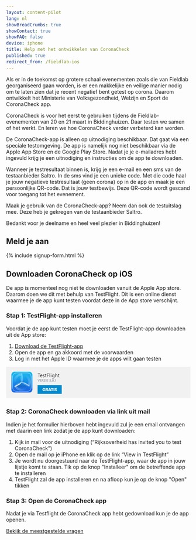 ```yaml
---
layout: content-pilot
lang: nl
showBreadCrumbs: true
showContact: true
showFAQ: false
device: iphone
title: Help met het ontwikkelen van CoronaCheck
published: true
redirect_from: /fieldlab-ios
---
```

Als er in de toekomst op grotere schaal evenementen zoals die van Fieldlab georganiseerd gaan worden, is er een makkelijke en veilige manier nodig om te laten zien dat je recent negatief bent getest op corona. Daarom ontwikkelt het Ministerie van Volksgezondheid, Welzijn en Sport de CoronaCheck app.

CoronaCheck is voor het eerst te gebruiken tijdens de Fieldlab-evenementen van 20 en 21 maart in Biddinghuizen. Daar testen we samen of het werkt. En leren we hoe CoronaCheck verder verbeterd kan worden. 

De CoronaCheck-app is alleen op uitnodiging beschikbaar. Dat gaat via een speciale testomgeving. De app is namelijk nog niet beschikbaar via de Apple App Store en de Google Play Store. Nadat je je e-mailadres hebt ingevuld krijg je een uitnodiging en instructies om de app te downloaden.

Wanneer je testresultaat binnen is, krijg je een e-mail en een sms van de testaanbieder Saltro. In de sms vind je een unieke code. Met die code haal je jouw negatieve testresultaat (geen corona) op in de app en maak je een persoonlijke QR-code. Dat is jouw testbewijs. Deze QR-code wordt gescand voor toegang tot het evenement.

Maak je gebruik van de CoronaCheck-app? Neem dan ook de testuitslag mee. Deze heb je gekregen van de testaanbieder Saltro.

Bedankt voor je deelname en heel veel plezier in Biddinghuizen!

## Meld je aan

{% include signup-form.html %}

## Downloaden CoronaCheck op iOS
De app is momenteel nog niet te downloaden vanuit de Apple App store. Daarom doen we dit met behulp van TestFlight. Dit is een online dienst waarmee je de app kunt testen voordat deze in de App store verschijnt.

### Stap 1: TestFlight-app installeren 
Voordat je de app kunt testen moet je eerst de TestFlight-app downloaden uit de App store:

1. <a href="https://www.iculture.nl/app/899247664/8" rel="noreferrer noopener" target="_blank">Download de TestFlight-app</a>
2. Open de app en ga akkoord met de voorwaarden
3. Log in met het Apple ID waarmee je de apps wilt gaan testen

![img](/img/fieldlab-appinstallatie.png)

### Stap 2: CoronaCheck downloaden via link uit mail
Indien je het formulier hierboven hebt ingevuld zul je een email ontvangen met daarin een link zodat je de app kunt downloaden:

1. Kijk in mail voor de uitnodiging (“Rijksoverheid has invited you to test CoronaCheck”) 
2. Open de mail op je iPhone en klik op de link “View in TestFlight”
3. Je wordt nu doorgestuurd naar de TestFlight-app, waar de app in jouw lijstje komt te staan. Tik op de knop "Installeer" om de betreffende app te installeren
4. TestFlight zal de app installeren en na afloop kun je op de knop "Open" tikken

### Stap 3: Open de CoronaCheck app
Nadat je via Testflight de CoronaCheck app hebt gedownload kun je de app openen.

[Bekijk de meestgestelde vragen](/faq)
